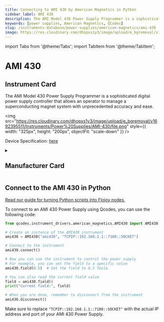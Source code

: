```yaml
---
title: Connecting to AMI 430 by American Magnetics in Python
sidebar_label: AMI 430
description: The AMI Model 430 Power Supply Programmer is a sophisticated digital power supply controller that allows an operator to manage a superconducting magnet system with unprecedented accuracy and ease.
keywords: [power supplies, American Magnetics, QCodes]
slug: /instruments-database/power-supplies/american-magnetics/ami-430
image: https://res.cloudinary.com/dhopxs1y3/image/upload/e_bgremoval/v1692395511/Instruments/Power%20Supplies/AMI-430/file.png
---
```


import Tabs from '@theme/Tabs';
import TabItem from '@theme/TabItem';

# AMI 430

## Instrument Card

<div className="flex">

<div>

The AMI Model 430 Power Supply Programmer is a sophisticated digital power supply controller that allows an operator to manage a superconducting magnet system with unprecedented accuracy and ease.

</div>

<img src="https://res.cloudinary.com/dhopxs1y3/image/upload/e_bgremoval/v1692395511/Instruments/Power%20Supplies/AMI-430/file.png" style={{ width: "325px", height: "200px", objectFit: "scale-down" }} />

</div>

<div className="flex text-center">

<p>Device Specification: <a target="\_blank" href="http://www.americanmagnetics.com/brochures/model430.pdf">here</a></p>

</div>

<details style={{ marginTop: "15px"}}>
<summary><h2>Manufacturer Card</h2></summary>

<img src="https://res.cloudinary.com/dhopxs1y3/image/upload/v1692806152/Instruments/Vendor%20Logos/American_Magnetic.png" style={{ width: "100%", height: "170px",objectFit: "scale-down" }} />

American Magnetics - Excellence in Magnetics and Cryogenics, since 1968.

<ul>
  <li>Headquarters: US</li>
  <li>Yearly Revenue (millions, USD): 13.0</li>
  <li>Vendor Website: <a href="https://www.americanmagnetics.com/index.php">here</a></li>
</ul>
</details>

## Connect to the AMI 430 in Python

[Read our guide for turning Python scripts into Flojoy nodes.](https://docs.flojoy.ai/custom-nodes/creating-custom-node/)
<Tabs>
<TabItem value="QCodes" label="QCodes">

To connect to an AMI 430 Power Supply using Qcodes, you can use the following code:

```python
from qcodes.instrument_drivers.american_magnetics.AMI430 import AMI430

# Create an instance of the AMI430 instrument
ami430 = AMI430("ami430", "TCPIP::192.168.1.1::7180::SOCKET")

# Connect to the instrument
ami430.connect()

# Now you can use the instrument to control the power supply
# For example, you can set the field to a specific value
ami430.field(0.5)  # Set the field to 0.5 Tesla

# You can also read the current field value
field = ami430.field()
print("Current field:", field)

# When you are done, remember to disconnect from the instrument
ami430.disconnect()
```

Make sure to replace `"TCPIP::192.168.1.1::7180::SOCKET"` with the actual IP address and port of your AMI 430 Power Supply.

</TabItem>
</Tabs>